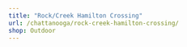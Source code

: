 ```yaml
---
title: "Rock/Creek Hamilton Crossing"
url: /chattanooga/rock-creek-hamilton-crossing/
shop: Outdoor
---
```

